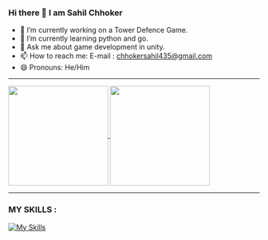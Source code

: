 ### Hi there 👋 I am Sahil Chhoker
- 🔭 I’m currently working on a Tower Defence Game.
- 🌱 I’m currently learning python and go.
- 💬 Ask me about game development in unity.
- 📫 How to reach me: E-mail : chhokersahil435@gmail.com
- 😄 Pronouns: He/Him
- ---
<a href="https://github.com/sahil-chhoker/github-readme-stats">
  <img height=200 align="center" src="https://github-readme-stats.vercel.app/api?username=sahil-chhoker&show_icons=true&theme=dark" />
</a>
<a href="https://github.com/sahil-chhoker/convoychat">
  <img height=200 align="center" src="https://github-readme-stats.vercel.app/api/top-langs?username=sahil-chhoker&layout=compact&langs_count=8&card_width=320" />
</a>

---

### MY SKILLS : 
[![My Skills](https://skillicons.dev/icons?i=cs,python,go,unity,dotnet,github,ps)](https://skillicons.dev)

<!--
**Sahil-Chhoker/Sahil-Chhoker** is a ✨ _special_ ✨ repository because its `README.md` (this file) appears on your GitHub profile.

Here are some ideas to get you started:

- 🔭 I’m currently working on ...
- 🌱 I’m currently learning ...

- 🤔 I’m looking for help with ...
- 💬 Ask me about ...
- ⚡ Fun fact: ...
-->
